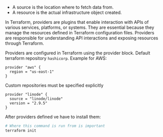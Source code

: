 - A source is the location where to fetch data from.
- A resource is the actual infrastructure object created.

In Terraform, providers are plugins that enable interaction with APIs of various services, platforms, or systems. They are essential because they manage the resources defined in Terraform configuration files. Providers are responsible for understanding API interactions and exposing resources through Terraform.

Providers are configured in Terraform using the provider block.
Default terraform repository `hashicorp`. Example for AWS:
```hcl
provider "aws" {
  region = "us-east-1"
}
```

Custom repositories must be specified explicitly
```hcl
provider "linode" {
  source = "linode/linode"
  version = "2.9.5"
}
```

After providers defined ve have to install them:
```bash
# Where this command is run from is important
terraform init
```
